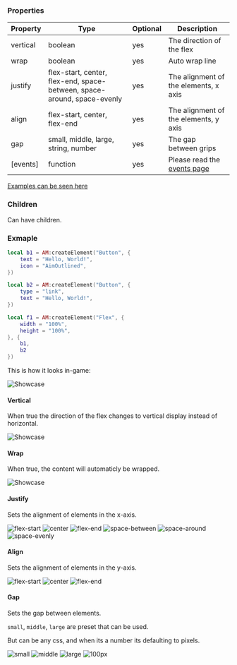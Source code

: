 ### Properties
| Property | Type                                                                    | Optional | Description                           |
|-         |-                                                                        |-         |-                                      |
| vertical | boolean                                                                 | yes      | The direction of the flex             |
| wrap     | boolean                                                                 | yes      | Auto wrap line                        |
| justify  | flex-start, center, flex-end, space-between, space-around, space-evenly | yes      | The alignment of the elements, x axis |
| align    | flex-start, center, flex-end                                            | yes      | The alignment of the elements, y axis |
| gap      | small, middle, large, string, number                                    | yes      | The gap between grips                 |
| [events] | function                                                                | yes      | Please read the [events page](Events) |

[Examples can be seen here](https://ant.design/components/flex)

### Children
Can have children.

### Exmaple
```lua
local b1 = AM:createElement("Button", {
    text = "Hello, World!",
    icon = "AimOutlined",
})

local b2 = AM:createElement("Button", {
    type = "link",
    text = "Hello, World!",
})

local f1 = AM:createElement("Flex", {
    width = "100%",
    height = "100%",
}, {
    b1,
    b2
})
```
This is how it looks in-game:<p/>
![Showcase](https://i.imgur.com/4AVsc5n.png)

#### Vertical
When true the direction of the flex changes to vertical display instead of horizontal.<p/>
![Showcase](https://i.imgur.com/RiOCua7.png)

#### Wrap
When true, the content will automaticly be wrapped.<p/>
![Showcase](https://i.imgur.com/T53UlsO.png)

#### Justify
Sets the alignment of elements in the x-axis.<p/>
![flex-start](https://i.imgur.com/OXYSaEz.png)
![center](https://i.imgur.com/Jmji3wV.png)
![flex-end](https://i.imgur.com/XmIHbaW.png)
![space-between](https://i.imgur.com/GeE2ZJA.png)
![space-around](https://i.imgur.com/ORmRTWl.png)
![space-evenly](https://i.imgur.com/jgJTgq5.png)

#### Align
Sets the alignment of elements in the y-axis.<p/>
![flex-start](https://i.imgur.com/luBsoQW.png)
![center](https://i.imgur.com/3zHGFWu.png)
![flex-end](https://i.imgur.com/YFpDGsJ.png)

#### Gap
Sets the gap between elements.<p/>
`small`, `middle`, `large` are preset that can be used.<p/>
But can be any css, and when its a number its defaulting to pixels.<p/>
![small](https://i.imgur.com/SLIQ9xO.png)
![middle](https://i.imgur.com/7cLYEVQ.png)
![large](https://i.imgur.com/NP2CoIV.png)
![100px](https://i.imgur.com/D6UUkRV.png)